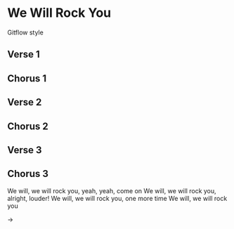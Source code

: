 # We Will Rock You
Gitflow style

## Verse 1

## Chorus 1

## Verse 2

## Chorus 2

## Verse 3

## Chorus 3

We will, we will rock you, yeah, yeah, come on
We will, we will rock you, alright, louder!
We will, we will rock you, one more time
We will, we will rock you

->